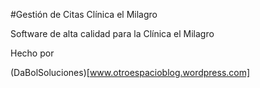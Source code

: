 #Gestión de Citas Clínica el Milagro

Software de alta calidad para la Clínica el Milagro

Hecho por

(DaBolSoluciones)[www.otroespacioblog.wordpress.com]
